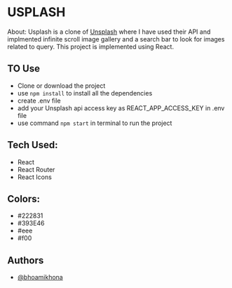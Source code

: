 # USPLASH

About: Usplash is a clone of [Unsplash](https://unsplash.com/) where I have used their API and implmented infinite scroll image gallery and a search bar to look for images related to query. This project is implemented using React.

## TO Use

- Clone or download the project
- use `npm install` to install all the dependencies
- create .env file
- add your Unsplash api access key as REACT_APP_ACCESS_KEY in .env file
- use command `npm start` in terminal to run the project

## Tech Used:

- React
- React Router
- React Icons

## Colors:

- #222831
- #393E46
- #eee
- #f00

## Authors

- [@bhoamikhona](https://github.com/bhoamikhona)
